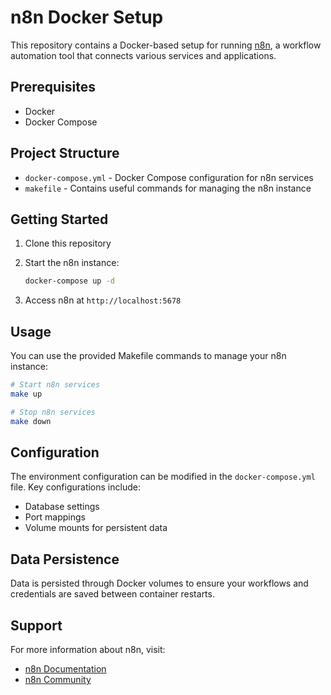 # n8n Docker Setup

This repository contains a Docker-based setup for running [n8n](https://n8n.io/), a workflow automation tool that connects various services and applications.

## Prerequisites

- Docker
- Docker Compose

## Project Structure

- `docker-compose.yml` - Docker Compose configuration for n8n services
- `makefile` - Contains useful commands for managing the n8n instance

## Getting Started

1. Clone this repository
2. Start the n8n instance:
   ```bash
   docker-compose up -d
   ```

3. Access n8n at `http://localhost:5678`

## Usage

You can use the provided Makefile commands to manage your n8n instance:

```bash
# Start n8n services
make up

# Stop n8n services
make down
```

## Configuration

The environment configuration can be modified in the `docker-compose.yml` file. Key configurations include:

- Database settings
- Port mappings
- Volume mounts for persistent data

## Data Persistence

Data is persisted through Docker volumes to ensure your workflows and credentials are saved between container restarts.

## Support

For more information about n8n, visit:
- [n8n Documentation](https://docs.n8n.io/)
- [n8n Community](https://community.n8n.io/)
